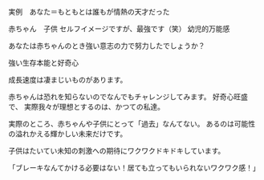 実例　あなた＝もともとは誰もが情熱の天才だった

赤ちゃん　子供
セルフイメージですが、最強です（笑）
幼児的万能感

あなたは赤ちゃんのとき強い意志の力で努力したでしょうか？

強い生存本能と好奇心

成長速度は凄まじいものがあります。

赤ちゃんは恐れを知らないのでなんでもチャレンジしてみます。
好奇心旺盛で、
実際我々が理想とするのは、かつての私達。

実際のところ、赤ちゃんや子供にとって「過去」なんてない。
あるのは可能性の溢れかえる輝かしい未来だけです。

子供はたいてい未知の刺激への期待にワクワクドキドキしています。

「ブレーキなんてかける必要はない！居ても立ってもいられないワクワク感！」

